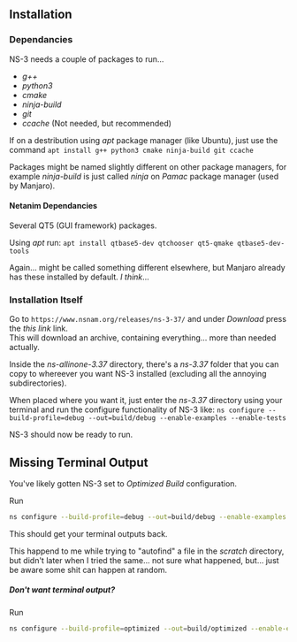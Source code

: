 ## Installation
### Dependancies
NS-3 needs a couple of packages to run... 
- *g++*
- *python3*
- *cmake*
- *ninja-build*
- *git*
- *ccache* (Not needed, but recommended)

If on a destribution using *apt* package manager (like Ubuntu), just use the command ```apt install g++ python3 cmake ninja-build git ccache``` 

Packages might be named slightly different on other package managers, for example *ninja-build* is just called *ninja* on *Pamac* package manager (used by Manjaro).  

#### Netanim Dependancies
Several QT5 (GUI framework) packages.

Using *apt* run: ```apt install qtbase5-dev qtchooser qt5-qmake qtbase5-dev-tools```

Again... might be called something different elsewhere, but Manjaro already has these installed by default. *I think*...

### Installation Itself
Go to ```https://www.nsnam.org/releases/ns-3-37/``` and under *Download* press the *this link* link.  
This will download an archive, containing everything... more than needed actually.  

Inside the *ns-allinone-3.37* directory, there's a *ns-3.37* folder that you can copy to whereever you want NS-3 installed (excluding all the annoying subdirectories).  

When placed where you want it, just enter the *ns-3.37* directory using your terminal and run the configure functionality of NS-3 like: ```ns configure --build-profile=debug --out=build/debug --enable-examples --enable-tests```  

NS-3 should now be ready to run.  

## Missing Terminal Output
You've likely gotten NS-3 set to *Optimized Build* configuration.  

Run
```BASH
ns configure --build-profile=debug --out=build/debug --enable-examples --enable-tests
```

This should get your terminal outputs back.

This happend to me while trying to "autofind" a file in the *scratch* directory, but didn't later when I tried the same... not sure what happened, but... just be aware some shit can happen at random.  

##### Don't want terminal output?
Run
```BASH
ns configure --build-profile=optimized --out=build/optimized --enable-examples --enable-tests
```